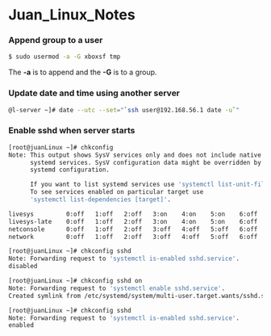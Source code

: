 # Juan_Linux_Notes

### Append group to a user

```bash
$ sudo usermod -a -G xboxsf tmp
```

The **-a** is to append and the **-G** is to a group. 


### Update date and time using another server
```bash
@l-server ~]# date --utc --set="`ssh user@192.168.56.1 date -u`"
```

### Enable sshd when server starts
```bash
[root@juanLinux ~]# chkconfig
Note: This output shows SysV services only and does not include native
      systemd services. SysV configuration data might be overridden by native
      systemd configuration.

      If you want to list systemd services use 'systemctl list-unit-files'.
      To see services enabled on particular target use
      'systemctl list-dependencies [target]'.

livesys         0:off   1:off   2:off   3:on    4:on    5:on    6:off
livesys-late    0:off   1:off   2:off   3:on    4:on    5:on    6:off
netconsole      0:off   1:off   2:off   3:off   4:off   5:off   6:off
network         0:off   1:off   2:off   3:off   4:off   5:off   6:off

[root@juanLinux ~]# chkconfig sshd
Note: Forwarding request to 'systemctl is-enabled sshd.service'.
disabled

[root@juanLinux ~]# chkconfig sshd on
Note: Forwarding request to 'systemctl enable sshd.service'.
Created symlink from /etc/systemd/system/multi-user.target.wants/sshd.service to /usr/lib/systemd/system/sshd.service.

[root@juanLinux ~]# chkconfig sshd
Note: Forwarding request to 'systemctl is-enabled sshd.service'.
enabled

```
